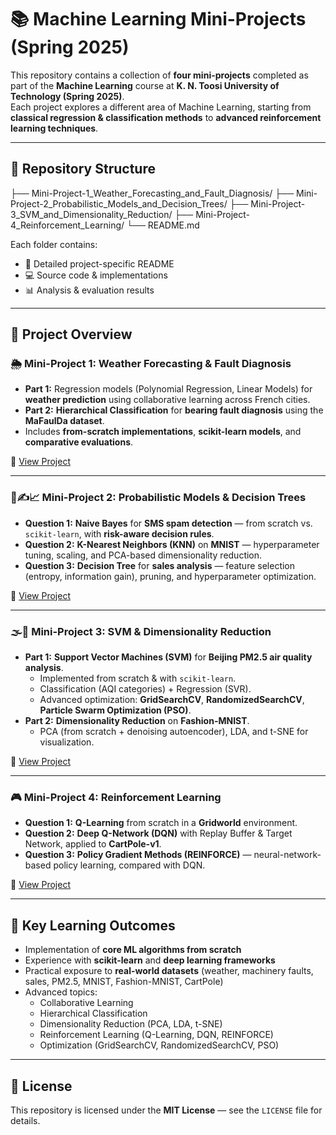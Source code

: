 # 📚 Machine Learning Mini-Projects (Spring 2025)

This repository contains a collection of **four mini-projects** completed as part of the **Machine Learning** course at **K. N. Toosi University of Technology (Spring 2025)**.  
Each project explores a different area of Machine Learning, starting from **classical regression & classification methods** to **advanced reinforcement learning techniques**.

---

## 📁 Repository Structure

├── Mini-Project-1_Weather_Forecasting_and_Fault_Diagnosis/
├── Mini-Project-2_Probabilistic_Models_and_Decision_Trees/
├── Mini-Project-3_SVM_and_Dimensionality_Reduction/
├── Mini-Project-4_Reinforcement_Learning/
└── README.md

Each folder contains:
- 📜 Detailed project-specific README  
- 💻 Source code & implementations  
- 📊 Analysis & evaluation results  

---

## 📌 Project Overview

### 🌦️ Mini-Project 1: Weather Forecasting & Fault Diagnosis
- **Part 1:** Regression models (Polynomial Regression, Linear Models) for **weather prediction** using collaborative learning across French cities.  
- **Part 2:** **Hierarchical Classification** for **bearing fault diagnosis** using the **MaFaulDa dataset**.  
- Includes **from-scratch implementations**, **scikit-learn models**, and **comparative evaluations**.

🔗 [View Project](./mini_project1)

---

### 📧✍️📈 Mini-Project 2: Probabilistic Models & Decision Trees
- **Question 1:** **Naive Bayes** for **SMS spam detection** — from scratch vs. `scikit-learn`, with **risk-aware decision rules**.  
- **Question 2:** **K-Nearest Neighbors (KNN)** on **MNIST** — hyperparameter tuning, scaling, and PCA-based dimensionality reduction.  
- **Question 3:** **Decision Tree** for **sales analysis** — feature selection (entropy, information gain), pruning, and hyperparameter optimization.  

🔗 [View Project](./mini_project2)

---

### 🌫️👕 Mini-Project 3: SVM & Dimensionality Reduction
- **Part 1:** **Support Vector Machines (SVM)** for **Beijing PM2.5 air quality analysis**.  
  - Implemented from scratch & with `scikit-learn`.  
  - Classification (AQI categories) + Regression (SVR).  
  - Advanced optimization: **GridSearchCV**, **RandomizedSearchCV**, **Particle Swarm Optimization (PSO)**.  
- **Part 2:** **Dimensionality Reduction** on **Fashion-MNIST**.  
  - PCA (from scratch + denoising autoencoder), LDA, and t-SNE for visualization.  

🔗 [View Project](./mini_project3)

---

### 🎮 Mini-Project 4: Reinforcement Learning
- **Question 1:** **Q-Learning** from scratch in a **Gridworld** environment.  
- **Question 2:** **Deep Q-Network (DQN)** with Replay Buffer & Target Network, applied to **CartPole-v1**.  
- **Question 3:** **Policy Gradient Methods (REINFORCE)** — neural-network-based policy learning, compared with DQN.  

🔗 [View Project](./mini_project4)

---

## 🎯 Key Learning Outcomes

- Implementation of **core ML algorithms from scratch**  
- Experience with **scikit-learn** and **deep learning frameworks**  
- Practical exposure to **real-world datasets** (weather, machinery faults, sales, PM2.5, MNIST, Fashion-MNIST, CartPole)  
- Advanced topics:
  - Collaborative Learning  
  - Hierarchical Classification  
  - Dimensionality Reduction (PCA, LDA, t-SNE)  
  - Reinforcement Learning (Q-Learning, DQN, REINFORCE)  
  - Optimization (GridSearchCV, RandomizedSearchCV, PSO)  



---

## 📄 License
This repository is licensed under the **MIT License** — see the `LICENSE` file for details.
